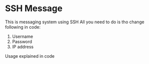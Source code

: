 <h1>SSH Message</h1>
<p>
  This is messaging system using SSH
  All you need to do is tho change following in code:
  <ol>
    <li>Username</li>
    <li>Password</li>
    <li>IP address</li>
  </ol>
  Usage explained in code
</p>
